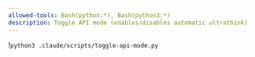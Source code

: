 ```yaml
---
allowed-tools: Bash(python:*), Bash(python3:*)
description: Toggle API mode (enables/disables automatic ultrathink)
---
```


!`python3 .claude/scripts/toggle-api-mode.py`